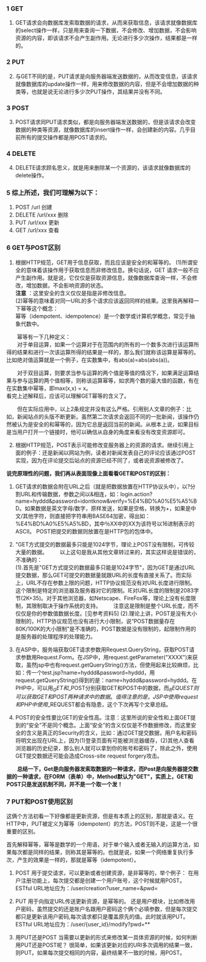 ### 1 GET
1. GET请求会向数据库发索取数据的请求，从而来获取信息，该请求就像数据库的select操作一样，只是用来查询一下数据，不会修改、增加数据，不会影响资源的内容，即该请求不会产生副作用。无论进行多少次操作，结果都是一样的。
### 2 PUT
2. 与GET不同的是，PUT请求是向服务器端发送数据的，从而改变信息，该请求就像数据库的update操作一样，用来修改数据的内容，但是不会增加数据的种类等，也就是说无论进行多少次PUT操作，其结果并没有不同。
### 3 POST
3. POST请求同PUT请求类似，都是向服务器端发送数据的，但是该请求会改变数据的种类等资源，就像数据库的insert操作一样，会创建新的内容。几乎目前所有的提交操作都是用POST请求的。
### 4 DELETE 
4. DELETE请求顾名思义，就是用来删除某一个资源的，该请求就像数据库的delete操作。

### 5 综上所述，我们可理解为以下：
1. POST /url 创建  
2. DELETE /url/xxx 删除 
3. PUT /url/xxx 更新
4. GET /url/xxx 查看

### 6 GET与POST区别
1. 根据HTTP规范，GET用于信息获取，而且应该是安全的和幂等的。
(1)所谓安全的意味着该操作用于获取信息而非修改信息。换句话说，GET 请求一般不应产生副作用。就是说，它仅仅是获取资源信息，就像数据库查询一样，不会修改，增加数据，不会影响资源的状态。</br>
**注意** ：这里安全的含义仅仅是指是非修改信息。</br>
(2)幂等的意味着对同一URL的多个请求应该返回同样的结果。这里我再解释一下幂等这个概念：</br>
幂等（idempotent、idempotence）是一个数学或计算机学概念，常见于抽象代数中。</br>

　　幂等有一下几种定义：</br>
　　对于单目运算，如果一个运算对于在范围内的所有的一个数多次进行该运算所得的结果和进行一次该运算所得的结果是一样的，那么我们就称该运算是幂等的。比如绝对值运算就是一个例子，在实数集中，有abs(a)=abs(abs(a))。</br>
  
　　对于双目运算，则要求当参与运算的两个值是等值的情况下，如果满足运算结果与参与运算的两个值相等，则称该运算幂等，如求两个数的最大值的函数，有在在实数集中幂等，即max(x,x) = x。</br>
看完上述解释后，应该可以理解GET幂等的含义了。</br>

　　但在实际应用中，以上2条规定并没有这么严格。引用别人文章的例子：比如，新闻站点的头版不断更新。虽然第二次请求会返回不同的一批新闻，该操作仍然被认为是安全的和幂等的，因为它总是返回当前的新闻。从根本上说，如果目标是当用户打开一个链接时，他可以确信从自身的角度来看没有改变资源即可。
  
2. 根据HTTP规范，POST表示可能修改变服务器上的资源的请求。继续引用上面的例子：还是新闻以网站为例，读者对新闻发表自己的评论应该通过POST实现，因为在评论提交后站点的资源已经不同了，或者说资源被修改了。

**说完原理性的问题，我们再从表面现像上面看看GET和POST的区别：**</br>
1. GET请求的数据会附在URL之后（就是把数据放置在HTTP协议头中），以?分割URL和传输数据，参数之间以&相连，如：login.action?name=hyddd&password=idontknow&verify=%E4%BD%A0%E5%A5%BD。如果数据是英文字母/数字，原样发送，如果是空格，转换为+，如果是中文/其他字符，则直接把字符串用BASE64加密，得出如：%E4%BD%A0%E5%A5%BD，其中％XX中的XX为该符号以16进制表示的ASCII。
POST把提交的数据则放置在是HTTP包的包体中。

2. "GET方式提交的数据最多只能是1024字节，理论上POST没有限制，可传较大量的数据。
　　以上这句是我从其他文章转过来的，其实这样说是错误的，不准确的：</br>
(1).首先是"GET方式提交的数据最多只能是1024字节"，因为GET是通过URL提交数据，那么GET可提交的数据量就跟URL的长度有直接关系了。而实际上，URL不存在参数上限的问题，HTTP协议规范没有对URL长度进行限制。这个限制是特定的浏览器及服务器对它的限制。IE对URL长度的限制是2083字节(2K+35)。对于其他浏览器，如Netscape、FireFox等，理论上没有长度限制，其限制取决于操作系统的支持。
　　注意这是限制是整个URL长度，而不仅仅是你的参数值数据长度。[见参考资料5]
(2).理论上讲，POST是没有大小限制的，HTTP协议规范也没有进行大小限制，说“POST数据量存在80K/100K的大小限制”是不准确的，POST数据是没有限制的，起限制作用的是服务器的处理程序的处理能力。
　　
3. 在ASP中，服务端获取GET请求参数用Request.QueryString，获取POST请求参数用Request.Form。在JSP中，用request.getParameter(\"XXXX\")来获取，虽然jsp中也有request.getQueryString()方法，但使用起来比较麻烦，比如：传一个test.jsp?name=hyddd&password=hyddd，用request.getQueryString()得到的是：name=hyddd&password=hyddd。在PHP中，可以用$_GET和$_POST分别获取GET和POST中的数据，而$_REQUEST则可以获取GET和POST两种请求中的数据。值得注意的是，JSP中使用request和PHP中使用$_REQUEST都会有隐患，这个下次再写个文章总结。

4. POST的安全性要比GET的安全性高。注意：这里所说的安全性和上面GET提到的“安全”不是同个概念。上面“安全”的含义仅仅是不作数据修改，而这里安全的含义是真正的Security的含义，比如：通过GET提交数据，用户名和密码将明文出现在URL上，因为(1)登录页面有可能被浏览器缓存，(2)其他人查看浏览器的历史纪录，那么别人就可以拿到你的账号和密码了，除此之外，使用GET提交数据还可能会造成Cross-site request forgery攻击。

　　**总结一下，Get是向服务器发索取数据的一种请求，而Post是向服务器提交数据的一种请求，在FORM（表单）中，Method默认为"GET"，实质上，GET和POST只是发送机制不同，并不是一个取一个发！**
  
### 7 PUT和POST使用区别
这俩个方法初看一下好像都是更新资源，但是有本质上的区别，那就是语义。在HTTP中，PUT被定义为幂等（idempotent）的方法，POST则不是，这是一个很重要的区别。

首先解释幂等，幂等是数学的一个用语，对于单个输入或者无输入的运算方法，如果每次都是同样的结果，则称其是幂等的。也就是说，如果一个网络重复执行多次，产生的效果是一样的，那就是幂等（idempotent）。

1. POST
用于提交请求，可以更新或者创建资源，是非幂等的，举个例子： 在用户注册功能上，每次提交都是创建一个用户账号，这个时候就用POST。 ESTful URL地址应为：/user/creation?user_name=&pwd=

2. PUT
用于向指定URL传送更新资源，是幂等的。 还是用户模块，比如修改用户密码，虽然提交的还是账户名跟用户密码这个俩个必填参数，但是每次提交都只是更新该用户密码,每次请求都只是覆盖原先的值。此时就该用PUT。 ESTful URL地址应为：/user/{user_id}/modify?pwd=**

3. 用PUT还是POST
当需要以更新的形式来修改某一具体资源的时候，如何判断用PUT还是POST呢？ 很简单，如果该更新对应的URI多次调用的结果一致，则PUT。如果每次提交相同的内容，最终结果不一致的时候，用POST。
